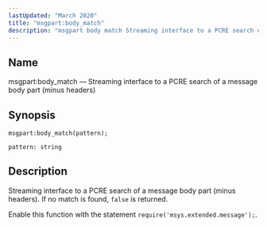 ```yaml
---
lastUpdated: "March 2020"
title: "msgpart:body_match"
description: "msgpart body match Streaming interface to a PCRE search of a message body part minus headers msgpart body match pattern Streaming interface to a PCRE search of a message body part minus headers If no match is found false is returned Enable this function with the statement require msys extended..."
---
```


<a name="lua.ref.msgpart_body_match"></a> 
## Name

msgpart:body_match — Streaming interface to a PCRE search of a message body part (minus headers)

<a name="idp25714528"></a> 
## Synopsis

`msgpart:body_match(pattern);`

`pattern: string`<a name="idp25717168"></a> 
## Description

Streaming interface to a PCRE search of a message body part (minus headers). If no match is found, `false` is returned.

Enable this function with the statement `require('msys.extended.message');`.